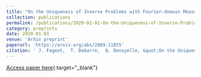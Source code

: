 ```yaml
---
title: "On the Uniqueness of Inverse Problems with Fourier-domain Measurements and Generalized TV Regularization"
collection: publications
permalink: /publications/2020-01-01-On-the-Uniqueness-of-Inverse-Problems-with-Fourier-domain-Measurements-and-Generalized-TV-Regularization
category: preprints
date: 2020-01-01
venue: 'ArXiv preprint'
paperurl: 'https://arxiv.org/abs/2009.11855'
citation: ' J. Fageot,  T. Debarre,  Q. Denoyelle, &quot;On the Uniqueness of Inverse Problems with Fourier-domain Measurements and Generalized TV Regularization.&quot; <i>ArXiv preprint</i>, 2020.'
---
```

[Access paper here](https://arxiv.org/abs/2009.11855){:target="_blank"}
